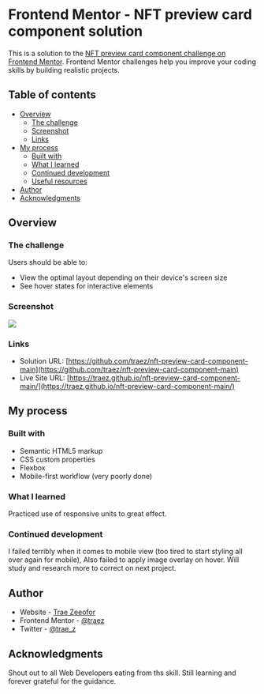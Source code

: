 # Frontend Mentor - NFT preview card component solution

This is a solution to the [NFT preview card component challenge on Frontend Mentor](https://www.frontendmentor.io/challenges/nft-preview-card-component-SbdUL_w0U). Frontend Mentor challenges help you improve your coding skills by building realistic projects. 

## Table of contents

- [Overview](#overview)
  - [The challenge](#the-challenge)
  - [Screenshot](#screenshot)
  - [Links](#links)
- [My process](#my-process)
  - [Built with](#built-with)
  - [What I learned](#what-i-learned)
  - [Continued development](#continued-development)
  - [Useful resources](#useful-resources)
- [Author](#author)
- [Acknowledgments](#acknowledgments)

## Overview

### The challenge

Users should be able to:

- View the optimal layout depending on their device's screen size
- See hover states for interactive elements

### Screenshot

![](./images/screenshot.jpg)

### Links

- Solution URL: [https://github.com/traez/nft-preview-card-component-main](https://github.com/traez/nft-preview-card-component-main)
- Live Site URL: [https://traez.github.io/nft-preview-card-component-main/](https://traez.github.io/nft-preview-card-component-main/)

## My process

### Built with

- Semantic HTML5 markup
- CSS custom properties
- Flexbox
- Mobile-first workflow (very poorly done)

### What I learned

Practiced use of responsive units to great effect.

### Continued development

I failed terribly when it comes to mobile view (too tired to start styling all over again for mobile),
Also failed to apply image overlay on hover.
Will study and research more to correct on next project.

## Author

- Website - [Trae Zeeofor](https://github.com/traez)
- Frontend Mentor - [@traez](https://www.frontendmentor.io/profile/traez)
- Twitter - [@trae_z](https://twitter.com/trae_z)

## Acknowledgments

Shout out to all Web Developers eating from ths skill. Still learning and forever grateful for the guidance.
